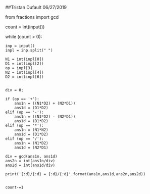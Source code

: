 ##Tristan Dufault 06/27/2019

from fractions import gcd

count = int(input())

while (count > 0):

    inp = input()
    inpl = inp.split(" ")

    N1 = int(inpl[0])
    D1 = int(inpl[2])
    op = inpl[3]
    N2 = int(inpl[4])
    D2 = int(inpl[6])


    div = 0;

    if (op == '+'):
        ans1n = ((N1*D2) + (N2*D1))
        ans1d = (D1*D2)
    elif (op == '-'):
        ans1n = ((N1*D2) - (N2*D1))
        ans1d = (D1*D2)
    elif (op == '*'):
        ans1n = (N1*N2)
        ans1d = (D1*D2)
    elif (op == '/'):
        ans1n = (N1*D2)
        ans1d = (N2*D1)

    div = gcd(ans1n, ans1d)
    ans2n = int(ans1n/div)
    ans2d = int(ans1d/div)

    print('{:d}/{:d} = {:d}/{:d}'.format(ans1n,ans1d,ans2n,ans2d))


    count-=1
